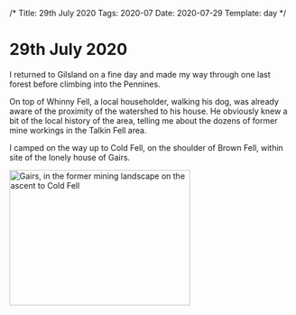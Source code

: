 /*
Title: 29th July 2020
Tags: 2020-07
Date: 2020-07-29
Template: day
*/

# 29th July 2020

I returned to Gilsland on a fine day and made my way through one last forest before climbing into the Pennines.

On top of Whinny Fell, a local householder, walking his dog, was already aware of the proximity of the watershed to his house. He obviously knew a bit of the local history of the area, telling me about the dozens of former mine workings in the Talkin Fell area.

I camped on the way up to Cold Fell, on the shoulder of Brown Fell, within site of the lonely house of Gairs.

<div class="post-image">
<a data-flickr-embed="true" href="https://www.flickr.com/photos/david-r-edgar/50333751136/in/datetaken/" title="Gairs, in the former mining landscape on the ascent to Cold Fell"><img src="https://live.staticflickr.com/65535/50333751136_3640527797_n.jpg" width="320" height="240" alt="Gairs, in the former mining landscape on the ascent to Cold Fell"></a>
</div>